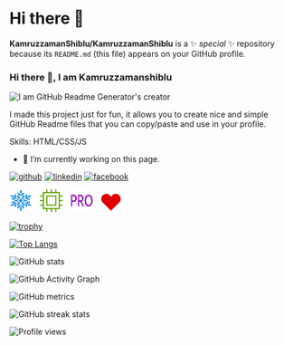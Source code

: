 # Hi there 👋
**KamruzzamanShiblu/KamruzzamanShiblu** is a ✨ _special_ ✨ repository because its `README.md` (this file) appears on your GitHub profile.

### Hi there 👋, I am Kamruzzamanshiblu

![I am GitHub Readme Generator's creator](https://www.facebook.com/shiblu.shiblu.520900?mibextid=2JQ9oc)

I made this project just for fun, it allows you to create nice and simple GitHub Readme files that you can copy/paste and use in your profile.

Skills: HTML/CSS/JS

- 🔭 I’m currently working on this page. 


[<img src='https://cdn.jsdelivr.net/npm/simple-icons@3.0.1/icons/github.svg' alt='github' height='40'>](https://github.com/Kamruzzamanshiblu)  [<img src='https://cdn.jsdelivr.net/npm/simple-icons@3.0.1/icons/linkedin.svg' alt='linkedin' height='40'>](https://www.linkedin.com/in/Kamruzzamanshiblu/)  [<img src='https://cdn.jsdelivr.net/npm/simple-icons@3.0.1/icons/facebook.svg' alt='facebook' height='40'>](https://www.facebook.com/shiblu.shiblu.520900)  

<a href='https://archiveprogram.github.com/'><img src='https://raw.githubusercontent.com/acervenky/animated-github-badges/master/assets/acbadge.gif' width='40' height='40'></a> <a href='https://docs.github.com/en/developers'><img src='https://raw.githubusercontent.com/acervenky/animated-github-badges/master/assets/devbadge.gif' width='40' height='40'></a> <a href='https://github.com/pricing'><img src='https://raw.githubusercontent.com/acervenky/animated-github-badges/master/assets/pro.gif' width='40' height='40'></a> <a href='https://docs.github.com/en/github/supporting-the-open-source-community-with-github-sponsors'><img src='https://raw.githubusercontent.com/acervenky/animated-github-badges/master/assets/sponsorbadge.gif' width='35' height='35'></a> 

[![trophy](https://github-profile-trophy.vercel.app/?username=Kamruzzamanshiblu)](https://github.com/ryo-ma/github-profile-trophy)

[![Top Langs](https://github-readme-stats.vercel.app/api/top-langs/?username=Kamruzzamanshiblu)](https://github.com/anuraghazra/github-readme-stats)

![GitHub stats](https://github-readme-stats.vercel.app/api?username=Kamruzzamanshiblu&show_icons=true&count_private=true)  

![GitHub Activity Graph](https://activity-graph.herokuapp.com/graph?username=Kamruzzamanshiblu)  

![GitHub metrics](https://metrics.lecoq.io/Kamruzzamanshiblu)  

![GitHub streak stats](https://streak-stats.demolab.com/?user=Kamruzzamanshiblu)  

![Profile views](https://gpvc.arturio.dev/Kamruzzamanshiblu)  


